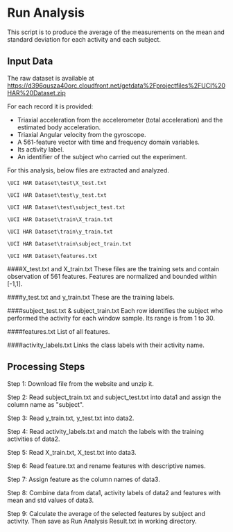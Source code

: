 # Run Analysis
This script is to produce the average of the measurements on the mean and standard deviation for each activity and each subject.


## Input Data
The raw dataset is available at https://d396qusza40orc.cloudfront.net/getdata%2Fprojectfiles%2FUCI%20HAR%20Dataset.zip

For each record it is provided:
- Triaxial acceleration from the accelerometer (total acceleration) and the estimated body acceleration.
- Triaxial Angular velocity from the gyroscope. 
- A 561-feature vector with time and frequency domain variables. 
- Its activity label. 
- An identifier of the subject who carried out the experiment.

For this analysis, below files are extracted and analyzed.

	\UCI HAR Dataset\test\X_test.txt

	\UCI HAR Dataset\test\y_test.txt

	\UCI HAR Dataset\test\subject_test.txt

	\UCI HAR Dataset\train\X_train.txt

	\UCI HAR Dataset\train\y_train.txt

	\UCI HAR Dataset\train\subject_train.txt

	\UCI HAR Dataset\features.txt

####X_test.txt and X_train.txt
These files are the training sets and contain observation of 561 features. Features are normalized and bounded within [-1,1].

####y_test.txt and y_train.txt
These are the training labels.

####subject_test.txt & subject_train.txt
Each row identifies the subject who performed the activity for each window sample. Its range is from 1 to 30.

####features.txt
List of all features.

####activity_labels.txt
Links the class labels with their activity name.


## Processing Steps
Step 1: Download file from the website and unzip it.

Step 2: Read subject_train.txt and subject_test.txt into data1 and assign the column name as "subject".

Step 3: Read y_train.txt, y_test.txt into data2.

Step 4: Read activity_labels.txt and match the labels with the training activities of data2.

Step 5: Read X_train.txt, X_test.txt into data3.

Step 6: Read feature.txt and rename features with descriptive names.

Step 7: Assign feature as the column names of data3.

Step 8: Combine data from data1, activity labels of data2 and features with mean and std values of data3.

Step 9: Calculate the average of the selected features by subject and activity. Then save as Run Analysis Result.txt in working directory.


